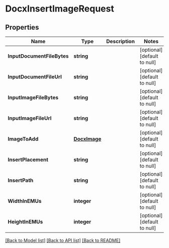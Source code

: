 # DocxInsertImageRequest

## Properties
Name | Type | Description | Notes
------------ | ------------- | ------------- | -------------
**InputDocumentFileBytes** | **string** |  | [optional] [default to null]
**InputDocumentFileUrl** | **string** |  | [optional] [default to null]
**InputImageFileBytes** | **string** |  | [optional] [default to null]
**InputImageFileUrl** | **string** |  | [optional] [default to null]
**ImageToAdd** | [**DocxImage**](DocxImage.md) |  | [optional] [default to null]
**InsertPlacement** | **string** |  | [optional] [default to null]
**InsertPath** | **string** |  | [optional] [default to null]
**WidthInEMUs** | **integer** |  | [optional] [default to null]
**HeightInEMUs** | **integer** |  | [optional] [default to null]

[[Back to Model list]](../README.md#documentation-for-models) [[Back to API list]](../README.md#documentation-for-api-endpoints) [[Back to README]](../README.md)



